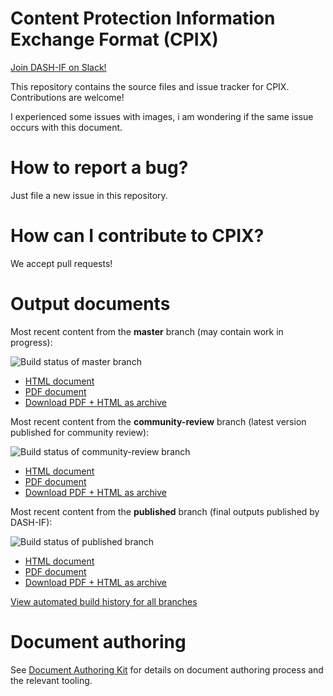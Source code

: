 # Content Protection Information Exchange Format (CPIX)

[Join DASH-IF on Slack!](https://join.slack.com/t/dashif/shared_invite/zt-egme869x-JH~UPUuLoKJB26fw7wj3Gg)

This repository contains the source files and issue tracker for CPIX. Contributions are welcome!

I experienced some issues with images, i am wondering if the same issue occurs with this document.

# How to report a bug?

Just file a new issue in this repository.

# How can I contribute to CPIX?

We accept pull requests!

# Output documents

Most recent content from the **master** branch (may contain work in progress):

![Build status of master branch](https://dev.azure.com/dashif/Automation/_apis/build/status/Cpix?branchName=master)

* [HTML document](https://dashif-documents.azurewebsites.net/Cpix/master/Cpix.html)
* [PDF document](https://dashif-documents.azurewebsites.net/Cpix/master/Cpix.pdf)
* [Download PDF + HTML as archive](https://dashif-documents.azurewebsites.net/Cpix/master/Cpix.zip)

Most recent content from the **community-review** branch (latest version published for community review):

![Build status of community-review branch](https://dev.azure.com/dashif/Automation/_apis/build/status/Cpix?branchName=community-review)

* [HTML document](https://dashif-documents.azurewebsites.net/Cpix/community-review/Cpix.html)
* [PDF document](https://dashif-documents.azurewebsites.net/Cpix/community-review/Cpix.pdf)
* [Download PDF + HTML as archive](https://dashif-documents.azurewebsites.net/Cpix/community-review/Cpix.zip)

Most recent content from the **published** branch (final outputs published by DASH-IF):

![Build status of published branch](https://dev.azure.com/dashif/Automation/_apis/build/status/Cpix?branchName=published)

* [HTML document](https://dashif-documents.azurewebsites.net/Cpix/published/Cpix.html)
* [PDF document](https://dashif-documents.azurewebsites.net/Cpix/published/Cpix.pdf)
* [Download PDF + HTML as archive](https://dashif-documents.azurewebsites.net/Cpix/published/Cpix.zip)

[View automated build history for all branches](https://dev.azure.com/dashif/Automation/_build?definitionId=6)

# Document authoring

See [Document Authoring Kit](https://dashif.org/DocumentAuthoring/) for details on document authoring process and the relevant tooling.
